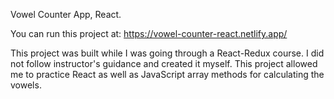 Vowel Counter App, React.

  You can run this project at:
https://vowel-counter-react.netlify.app/

This project was built while I was going through a React-Redux course.
I did not follow instructor's guidance and created it myself.
This project allowed me to practice React as well as JavaScript array methods for calculating the vowels.
